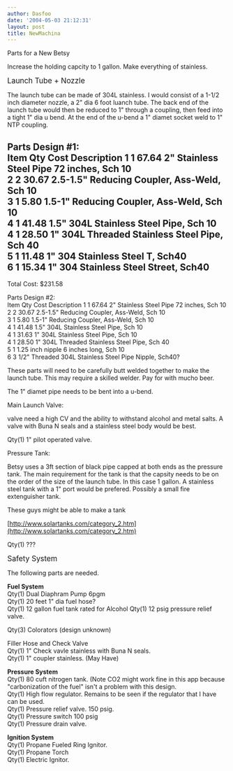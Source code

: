 ```yaml
---
author: Dasfoo
date: '2004-05-03 21:12:31'
layout: post
title: NewMachina
---
```


Parts for a New Betsy

Increase the holding capcity to 1 gallon.  Make everything of stainless.

<big>Launch Tube + Nozzle</big><br>

The launch tube can be made of 304L stainless.  I would consist of a 1-1/2 inch diameter nozzle, a 2" dia 6 foot luanch tube.  The back end of the launch tube would then be reduced to 1" through a coupling, then feed into a tight 1" dia u bend.  At the end of the u-bend a 1" diamet socket weld to 1" NTP coupling.

Parts Design #1:<br>
Item  Qty  Cost   Description
  1    1   67.64  2" Stainless Steel Pipe 72 inches, Sch 10<br>
  2    2   30.67  2.5-1.5" Reducing Coupler, Ass-Weld, Sch 10<br>
  3    1   5.80   1.5-1"   Reducing Coupler, Ass-Weld, Sch 10<br>
  4    1   41.48  1.5"     304L Stainless Steel Pipe, Sch 10<br>
  4    1   28.50  1"       304L Threaded Stainless Steel Pipe, Sch 40<br>
  5    1   11.48  1"       304 Stainless Steel T, Sch40<br>
  6    1   15.34  1"       304 Stainless Steel Street, Sch40<br>
-----------------------------------------------------------------
Total Cost: $231.58

Parts Design #2:<br>
Item  Qty  Cost   Description
  1    1   67.64  2" Stainless Steel Pipe 72 inches, Sch 10<br>
  2    2   30.67  2.5-1.5" Reducing Coupler, Ass-Weld, Sch 10<br>
  3    1   5.80   1.5-1"   Reducing Coupler, Ass-Weld, Sch 10<br>
  4    1   41.48  1.5"     304L Stainless Steel Pipe, Sch 10<br>
  4    1   31.63  1"       304L Stainless Steel Pipe, Sch 10<br>
  4    1   28.50  1"       304L Threaded Stainless Steel Pipe, Sch 40<br>
  5    1          1.25 inch nipple 6 inches long, Sch 10<br>
  6    3          1/2" Threaded 304L Stainless Steel Pipe Nipple, Sch40?

These parts will need to be carefully butt welded together to make the launch tube.  This may require a skilled welder.  Pay for with mucho beer.  

The 1" diamet pipe needs to be bent into a u-bend.

Main Launch Valve:<br>

valve need a high CV and the ability to withstand alcohol and metal salts.  A valve with Buna N seals and a stainless steel body would be best.

Qty(1)   1" pilot operated valve.<br>

Pressure Tank:<br>

Betsy uses a 3ft section of black pipe capped at both ends as the pressure tank.  The main requirement for the tank is that the capsity needs to be on the order of the size of the launch tube.  In this case 1 gallon.  A stainless steel tank with a 1" port would be prefered.  Possibly a small fire extenguisher tank.

These guys might be able to make a tank

[http://www.solartanks.com/category_2.htm](http://www.solartanks.com/category_2.htm)

Qty(1)   ???

<big>Safety System</big>

The following parts are needed.

<b>Fuel System</b><br>
Qty(1)   Dual Diaphram Pump 6pgm<br>
Qty(1)   20 feet 1" dia fuel hose?<br>
Qty(1)   12 gallon fuel tank rated for Alcohol
Qty(1)   12 psig pressure relief valve.

Qty(3)   Colorators (design unknown)

Filler Hose and Check Valve<br>
Qty(1)   1" Check vavle stainless with Buna N seals.<br>
Qty(1)   1" coupler stainless.  (May Have)<br>

<b>Pressure System</b><br>
Qty(1)   80 cuft nitrogen tank.  (Note CO2 might work fine in this app because "carbonization of the fuel" isn't a problem with this design.<br>
Qty(1)   High flow regulator.  Remains to be seen if the regulator that I have can be used.<br>
Qty(1)   Pressure relief valve.  150 psig.<br>
Qty(1)   Pressure switch 100 psig<br>
Qty(1)   Pressure drain valve.<br>

<b>Ignition System</b><br>
Qty(1)   Propane Fueled Ring Ignitor.<br>
Qty(1)   Propane Torch<br>
Qty(1)   Electric Ignitor.<br>
